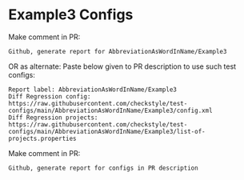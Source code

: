 # Example3 Configs
Make comment in PR:
```
Github, generate report for AbbreviationAsWordInName/Example3
```
OR as alternate:
Paste below given to PR description to use such test configs:
```
Report label: AbbreviationAsWordInName/Example3
Diff Regression config: https://raw.githubusercontent.com/checkstyle/test-configs/main/AbbreviationAsWordInName/Example3/config.xml
Diff Regression projects: https://raw.githubusercontent.com/checkstyle/test-configs/main/AbbreviationAsWordInName/Example3/list-of-projects.properties
```
Make comment in PR:
```
Github, generate report for configs in PR description
```

